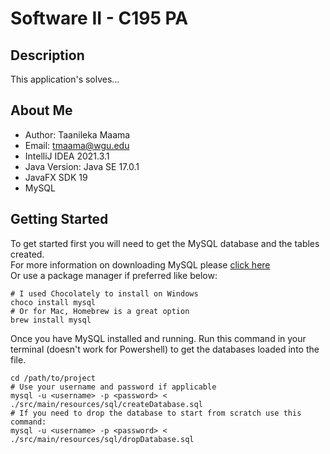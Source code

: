 # Software II - C195 PA

## Description
This application's solves...

## About Me
* Author: Taanileka Maama
* Email: tmaama@wgu.edu
* IntelliJ IDEA 2021.3.1
* Java Version: Java SE 17.0.1
* JavaFX SDK 19
* MySQL

## Getting Started
To get started first you will need to get the MySQL database and the tables created. <br/>
For more information on downloading MySQL please [click here](https://dev.mysql.com/downloads/installer/) <br/>
Or use a package manager if preferred like below:
```shell
# I used Chocolately to install on Windows
choco install mysql
# Or for Mac, Homebrew is a great option
brew install mysql
```

Once you have MySQL installed and running. Run this command in your terminal (doesn't work for Powershell) to get the databases loaded into the file.
```shell
cd /path/to/project
# Use your username and password if applicable
mysql -u <username> -p <password> < ./src/main/resources/sql/createDatabase.sql
# If you need to drop the database to start from scratch use this command:
mysql -u <username> -p <password> < ./src/main/resources/sql/dropDatabase.sql
```